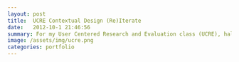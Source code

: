 ```yaml
---
layout: post
title:  UCRE Contextual Design (Re)Iterate
date:   2012-10-1 21:46:56
summary: For my User Centered Research and Evaluation class (UCRE), half of the semester was focused on a contextual design project. For this project, my team and I explored the idea of how we could improve the way students complete assignments. We developed the (Re)Iterate solution, an assignment portal that would allow for students to perform iterations on assignment and recieve feedback from instructors and other students, all while tracking their various iterations. 
image: /assets/img/ucre.png
categories: portfolio
---
```



